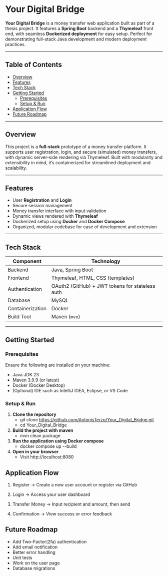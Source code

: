 # Your Digital Bridge

**Your Digital Bridge** is a money transfer web application built as part of a thesis project. It features a **Spring Boot** backend and a **Thymeleaf** front end, with seamless **Dockerized deployment** for easy setup. Perfect for demonstrating full-stack Java development and modern deployment practices.

---

## Table of Contents

- [Overview](#overview)  
- [Features](#features)  
- [Tech Stack](#tech-stack)  
- [Getting Started](#getting-started)  
  - [Prerequisites](#prerequisites)  
  - [Setup & Run](#setup--run)  
- [Application Flow](#application-flow)    
- [Future Roadmap](#future-roadmap)  

---

## Overview

This project is a **full-stack** prototype of a money transfer platform. It supports user registration, login, and secure (simulated) money transfers, with dynamic server-side rendering via Thymeleaf. Built with modularity and extensibility in mind, it’s containerized for streamlined deployment and scalability.

---

## Features

- User **Registration** and **Login**
- Secure session management
- Money transfer interface with input validation
- Dynamic views rendered with **Thymeleaf**
- Dockerized setup using **Docker** and **Docker Compose**
- Organized, modular codebase for ease of development and extension

---

## Tech Stack

| Component     | Technology                             |
|---------------|----------------------------------------|
| Backend       | Java, Spring Boot                      |
| Frontend      | Thymeleaf, HTML, CSS (templates)       |
|Authentication | OAuth2 (GitHub) + JWT tokens for stateless auth |
| Database      | MySQL                                  |
| Containerization | Docker                              |
| Build Tool    | Maven (`mvn`)                          |


---

## Getting Started

### Prerequisites

Ensure the following are installed on your machine:

- Java JDK 23  
- Maven 3.9.9 (or latest)  
- Docker (Docker Desktop)
- (Optional) IDE such as IntelliJ IDEA, Eclipse, or VS Code  

### Setup & Run

1. **Clone the repository**  
   - git clone https://github.com/AntonisTerzo/Your_Digital_Bridge.git
   - cd Your_Digital_Bridge
2. **Build the project with maven**
   - mvn clean package
3. **Run the application using Docker compose**
   - docker compose up --build
4. **Open in your browser**
   - Visit http://localhost:8080

## Application Flow

1. Register → Create a new user account or register via GitHub

2. Login → Access your user dashboard

3. Transfer Money → Input recipient and amount, then send

4. Confirmation → View success or error feedback

## Future Roadmap

- Add Two-Factor(2fa) authentication
- Add email notification
- Better error handling
- Unit tests
- Work on the user page
- Database migrations
